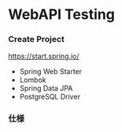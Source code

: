 # WebAPI Testing

### Create Project
https://start.spring.io/

- Spring Web Starter
- Lombok
- Spring Data JPA
- PostgreSQL Driver

### 仕様

